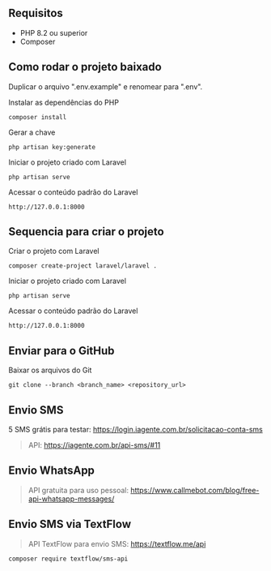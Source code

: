 ## Requisitos

* PHP 8.2 ou superior
* Composer

## Como rodar o projeto baixado

Duplicar o arquivo ".env.example" e renomear para ".env".<br>

Instalar as dependências do PHP
```
composer install
```

Gerar a chave
```
php artisan key:generate
```

Iniciar o projeto criado com Laravel
```
php artisan serve
```

Acessar o conteúdo padrão do Laravel
```
http://127.0.0.1:8000
```

## Sequencia para criar o projeto
Criar o projeto com Laravel
```
composer create-project laravel/laravel .
```

Iniciar o projeto criado com Laravel
```
php artisan serve
```

Acessar o conteúdo padrão do Laravel
```
http://127.0.0.1:8000
```

## Enviar para o GitHub

Baixar os arquivos do Git
```
git clone --branch <branch_name> <repository_url>
```

## Envio SMS

5 SMS grátis para testar: https://login.iagente.com.br/solicitacao-conta-sms

> API: https://iagente.com.br/api-sms/#11

## Envio WhatsApp

> API gratuita para uso pessoal: https://www.callmebot.com/blog/free-api-whatsapp-messages/

## Envio SMS via TextFlow

> API TextFlow para envio SMS: https://textflow.me/api
```
composer require textflow/sms-api
```


